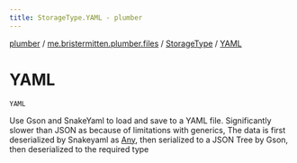```yaml
---
title: StorageType.YAML - plumber
---
```


[plumber](../../index.html) / [me.bristermitten.plumber.files](../index.html) / [StorageType](index.html) / [YAML](./-y-a-m-l.html)

# YAML

`YAML`

Use Gson and SnakeYaml to load and save to a YAML file.
Significantly slower than JSON as because of limitations with generics,
The data is first deserialized by Snakeyaml as [Any](https://kotlinlang.org/api/latest/jvm/stdlib/kotlin/-any/index.html),
then serialized to a JSON Tree by Gson, then deserialized to the required type


